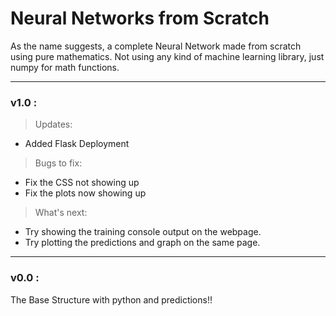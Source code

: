 # Neural Networks from Scratch
As the name suggests, a complete Neural Network made from scratch using pure mathematics. Not using any kind of machine learning library, just numpy for math functions.


<hr>

<h3><b>v1.0 :</b></h3>

> Updates:
+ Added Flask Deployment

> Bugs to fix:
- Fix the CSS not showing up
- Fix the plots now showing up

> What's next:
+ Try showing the training console output on the webpage.
+ Try plotting the predictions and graph on the same page.

<hr>

<h3><b>v0.0 :</b></h3>

The Base Structure with python and predictions!!

